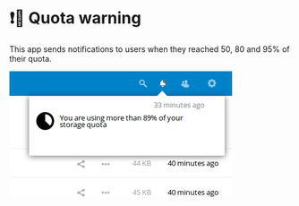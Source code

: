 # ❗💾 Quota warning

This app sends notifications to users when they reached 50, 80 and 95% of their quota.

![screenshot](docs/screenshot.png)
